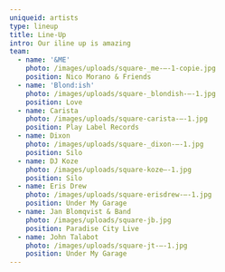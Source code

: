 ```yaml
---
uniqueid: artists
type: lineup
title: Line-Up
intro: Our iline up is amazing
team:
  - name: '&ME'
    photo: /images/uploads/square-_me-–-1-copie.jpg
    position: Nico Morano & Friends
  - name: 'Blond:ish'
    photo: /images/uploads/square-_blondish-–-1.jpg
    position: Love
  - name: Carista
    photo: /images/uploads/square-carista-–-1.jpg
    position: Play Label Records
  - name: Dixon
    photo: /images/uploads/square-_dixon-–-1.jpg
    position: Silo
  - name: DJ Koze
    photo: /images/uploads/square-koze–-1.jpg
    position: Silo
  - name: Eris Drew
    photo: /images/uploads/square-erisdrew-–-1.jpg
    position: Under My Garage
  - name: Jan Blomqvist & Band
    photo: /images/uploads/square-jb.jpg
    position: Paradise City Live
  - name: John Talabot
    photo: /images/uploads/square-jt-–-1.jpg
    position: Under My Garage
---
```


